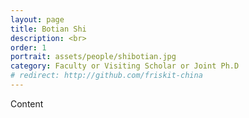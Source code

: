 ```yaml
---
layout: page
title: Botian Shi
description: <br>
order: 1
portrait: assets/people/shibotian.jpg
category: Faculty or Visiting Scholar or Joint Ph.D
# redirect: http://github.com/friskit-china
---
```


Content